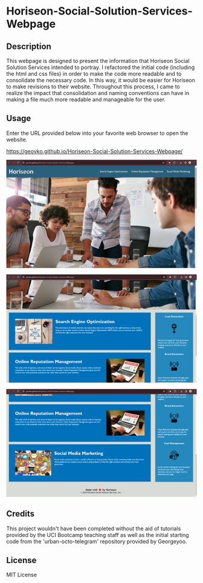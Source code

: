 # Horiseon-Social-Solution-Services-Webpage

## Description

This webpage is designed to present the information that Horiseon Social Solution Services intended to portray. I refactored the initial code (including the html and css files) in order to make the code more readable and to consolidate the necessary code. In this way, it would be easier for Horiseon to make revisions to their website. Throughout this process, I came to realize the impact that consolidation and naming conventions can have in making a file much more readable and manageable for the user.

## Usage

Enter the URL provided below into your favorite web browser to open the website. 

https://geovko.github.io/Horiseon-Social-Solution-Services-Webpage/

![Horiseon Website, screenshot one of three](Assets/images/Screenshot%201.a.png)

![Horiseon Website, screenshot two of three](Assets/images/Screenshot%201.b.png)

![Horiseon Website, screenshot three of three](Assets/images/Screenshot%201.c.png)


## Credits

This project wouldn't have been completed without the aid of tutorials provided by the UCI Bootcamp teaching staff as well as the initial starting code from the 'urban-octo-telegram' repository provided by Georgeyoo.

## License

MIT License
